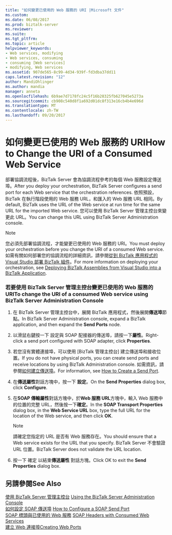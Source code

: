 ```yaml
---
title: "如何變更已使用的 Web 服務的 URI |Microsoft 文件"
ms.custom: 
ms.date: 06/08/2017
ms.prod: biztalk-server
ms.reviewer: 
ms.suite: 
ms.tgt_pltfrm: 
ms.topic: article
helpviewer_keywords:
- Web services, modifying
- Web services, consuming
- consuming [Web services]
- modifying, Web services
ms.assetid: 907de565-8c99-4d34-939f-fd3dba37dd11
caps.latest.revision: "12"
author: MandiOhlinger
ms.author: mandia
manager: anneta
ms.openlocfilehash: 6b9ae7d7178fc24c5f16b28325fb627045e5273a
ms.sourcegitcommit: cb908c540d8f1a692d01dc8f313e16cb4b4e696d
ms.translationtype: MT
ms.contentlocale: zh-TW
ms.lasthandoff: 09/20/2017
---
```

# <a name="how-to-change-the-uri-of-a-consumed-web-service"></a><span data-ttu-id="00cc1-102">如何變更已使用的 Web 服務的 URI</span><span class="sxs-lookup"><span data-stu-id="00cc1-102">How to Change the URI of a Consumed Web Service</span></span>
<span data-ttu-id="00cc1-103">部署協調流程後，BizTalk Server 會為協調流程參考的每個 Web 服務設定傳送埠。</span><span class="sxs-lookup"><span data-stu-id="00cc1-103">After you deploy your orchestration, BizTalk Server configures a send port for each Web service that the orchestration references.</span></span> <span data-ttu-id="00cc1-104">依照預設，BizTalk 在執行階段使用的 Web 服務 URL，和匯入的 Web 服務 URL 相同。</span><span class="sxs-lookup"><span data-stu-id="00cc1-104">By default, BizTalk uses the URL of the Web service at run time for the same URL for the imported Web service.</span></span> <span data-ttu-id="00cc1-105">您可以使用 BizTalk Server 管理主控台來變更此 URL。</span><span class="sxs-lookup"><span data-stu-id="00cc1-105">You can change this URL using BizTalk Server Administration console.</span></span>  
  
> [!NOTE]
>  <span data-ttu-id="00cc1-106">您必須先部署協調流程，才能變更已使用的 Web 服務的 URI。</span><span class="sxs-lookup"><span data-stu-id="00cc1-106">You must deploy your orchestration before you change the URI of a consumed Web service.</span></span> <span data-ttu-id="00cc1-107">如需有關如何部署您的協調流程的詳細資訊，請參閱[從到 BizTalk 應用程式的 Visual Studio 部署 BizTalk 組件](../core/deploying-biztalk-assemblies-from-visual-studio-into-a-biztalk-application.md)。</span><span class="sxs-lookup"><span data-stu-id="00cc1-107">For more information on deploying your orchestration, see [Deploying BizTalk Assemblies from Visual Studio into a BizTalk Application](../core/deploying-biztalk-assemblies-from-visual-studio-into-a-biztalk-application.md).</span></span>  
  
### <a name="to-change-the-uri-of-a-consumed-web-service-using-biztalk-server-administration-console"></a><span data-ttu-id="00cc1-108">若要使用 BizTalk Server 管理主控台變更已使用的 Web 服務的 URI</span><span class="sxs-lookup"><span data-stu-id="00cc1-108">To change the URI of a consumed Web service using BizTalk Server Administration Console</span></span>  
  
1.  <span data-ttu-id="00cc1-109">在 BizTalk Server 管理主控台中，展開 BizTalk 應用程式，然後展開**傳送埠**節點。</span><span class="sxs-lookup"><span data-stu-id="00cc1-109">In BizTalk Server Administration console, expand a BizTalk application, and then expand the **Send Ports** node.</span></span>  
  
2.  <span data-ttu-id="00cc1-110">以滑鼠右鍵按一下 設定與 SOAP 配接器的傳送埠，請按一下**屬性**。</span><span class="sxs-lookup"><span data-stu-id="00cc1-110">Right-click a send port configured with SOAP adapter, click **Properties**.</span></span>  
  
3.  <span data-ttu-id="00cc1-111">若您沒有實體連接埠，可以使用 [BizTalk 管理主控台] 建立傳送埠和接收位置。</span><span class="sxs-lookup"><span data-stu-id="00cc1-111">If you do not have physical ports, you can create send ports and receive locations by using BizTalk Administration console.</span></span> <span data-ttu-id="00cc1-112">如需資訊，請參閱[如何建立傳送埠](../core/how-to-create-a-send-port2.md)。</span><span class="sxs-lookup"><span data-stu-id="00cc1-112">For information, see [How to Create a Send Port](../core/how-to-create-a-send-port2.md).</span></span>  
  
4.  <span data-ttu-id="00cc1-113">在**傳送屬性**對話方塊中，按一下 **設定**。</span><span class="sxs-lookup"><span data-stu-id="00cc1-113">On the **Send Properties** dialog box, click **Configure**.</span></span>  
  
5.  <span data-ttu-id="00cc1-114">在**SOAP 傳輸屬性**對話方塊中，於**Web 服務 URL**方塊中，輸入 Web 服務中的位置的完整 URL，然後按一下**確定**。</span><span class="sxs-lookup"><span data-stu-id="00cc1-114">In the **SOAP Transport Properties** dialog box, in the **Web Service URL** box, type the full URL for the location of the Web service, and then click **OK**.</span></span>  
  
    > [!NOTE]
    >  <span data-ttu-id="00cc1-115">請確定您指定的 URL 是否有 Web 服務存在。</span><span class="sxs-lookup"><span data-stu-id="00cc1-115">You should ensure that a Web service exists for the URL that you specify.</span></span> <span data-ttu-id="00cc1-116">BizTalk Server 不會驗證 URL 位置。</span><span class="sxs-lookup"><span data-stu-id="00cc1-116">BizTalk Server does not validate the URL location.</span></span>  
  
6.  <span data-ttu-id="00cc1-117">按一下 確定 以結束**傳送屬性** 對話方塊。</span><span class="sxs-lookup"><span data-stu-id="00cc1-117">Click OK to exit the **Send Properties** dialog box.</span></span>  
  
## <a name="see-also"></a><span data-ttu-id="00cc1-118">另請參閱</span><span class="sxs-lookup"><span data-stu-id="00cc1-118">See Also</span></span>  
 <span data-ttu-id="00cc1-119">[使用 BizTalk Server 管理主控台](../core/using-the-biztalk-server-administration-console.md) </span><span class="sxs-lookup"><span data-stu-id="00cc1-119">[Using the BizTalk Server Administration Console](../core/using-the-biztalk-server-administration-console.md) </span></span>  
 <span data-ttu-id="00cc1-120">[如何設定 SOAP 傳送埠](../core/how-to-configure-a-soap-send-port.md) </span><span class="sxs-lookup"><span data-stu-id="00cc1-120">[How to Configure a SOAP Send Port](../core/how-to-configure-a-soap-send-port.md) </span></span>  
 <span data-ttu-id="00cc1-121">[SOAP 標頭與已使用的 Web 服務](../core/soap-headers-with-consumed-web-services.md) </span><span class="sxs-lookup"><span data-stu-id="00cc1-121">[SOAP Headers with Consumed Web Services](../core/soap-headers-with-consumed-web-services.md) </span></span>  
 [<span data-ttu-id="00cc1-122">建立 Web 連接埠</span><span class="sxs-lookup"><span data-stu-id="00cc1-122">Creating Web Ports</span></span>](../core/creating-web-ports.md)